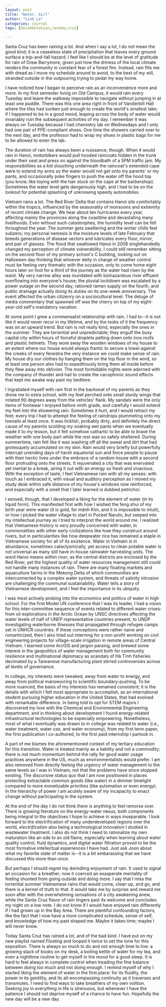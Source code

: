 ```yaml
---
layout: post
title: "Water, Girl"
author: "Linh Le"
categories: journal
tags: [documentation,random,cruz]

---
```

Santa Cruz has been raining a lot. And when I say a lot, I do not mean the good kind; it is a ceaseless state of precipitation that leaves every ground surface a trip-and-fall hazard. I feel like I should be at the level of gratitude for rain of Drew Barrymore, given just how the driness of the local climate renders the community in constant fear of a forest fire. Instead, rain fills me with dread as I move my schedule around to avoid, to the best of my will, stranded outside in the outpouring trying to pedal my way home.

I have noticed how I began to perceive rain as an inconvenience more and more. In my first semester living on Old Campus, it would rain every Tuesday and leave the walkway impossible to navigate without jumping in at least one puddle. There was this one area right in front of Vanderbilt Hall where the tiles had sunken just enough to create the world's smallest lake; if I happened to be in a good mood, leaping across the body of water would invariably ruin the subsequent activities of my day. I remember it was always on Tuesday because I had chemistry lab on Wednesdays and I only had one pair of PPE-compliant shoes. One time the showers carried over to the next day, and the professor had to wrap my shoes in plastic bags for me to be allowed to enter the lab.

The duration of rain has always been a nuissance, though. When it would rain in Hanoi, motorbikers would pull hooded raincoats hidden in the trunk under their seat and press on against the bloodbath of a 5PM traffic jam. My responsibilities as a kid slouching underneath the raincoat's extended cape were to extend my arms so the water would not get onto my parents' or my pants, and occasionally poke fingers to push the water off the hood top (you know, like toying with the hair stuck on the cape at the barbershop). Sometimes the water level gets dangerously high, and I had to be on the lookout for potential splashing of unknowing speedy automobiles.

Vietnam rains a lot. The Red River Delta that contains Hanoi sits comfortably within the tropics, influenced by the seasonality of monsoons and extremity of recent climate change. We hear about ten hurricanes every year, affecting mainly the provinces along the coastline and devastating many livelihoods. Even without such catastrophes, the humidity level can be felt throughout the year. The summer gets sweltering and the winter chills feel subzero; my personal nemesis is the moisture levels of late February that breeds generations of disease vectors and lubricates every floor, mirror, and pair of glasses. The flood that swallowed Hanoi in 2008 singlehandedly changed my perception of climate vulnerability. I could still remember sitting on the second floor of my primary school's C building, looking out on Halloween day thinking that whoever deity in charge of weather control must be feeling very thematic with the occasion, only to come home eight hours later on foot for a third of the journey as the water had risen by the waist. My very narrow alley was inundated with biohazardous river effluent overflowing into everyone's house; the pluvial lockdown was escalated by a power outage on the second day, rationed ramen supply on the fourth, and public drainage actually doing its duties on its one-week anniversary. The event affected the urban citizenry on a sociocultural level. The deluge of media commentary that spawned off was the cherry on top of my eight-year-old self's mandatory vacation.

At some point I grew a commensalist relationship with rain. I had to--it is not like it would never recur in my lifetime, and by the looks of it the frequency was on an upward trend. But rain is not really kind, especially the ones in the summer. They are torrential and unpredictable; they engulf the busy capital city within hours of forceful droplets pelting down onto inox roofs and plastic helmets. They wore away the wooden windows of my house to an extent where our house would always frantic to secure a towel against the creeks of every fenestra the very instance we could make sense of rain. My house dry our clothes by hanging them on the top floor in the wind, so at least one person also had to expeditiously bring them all inside before they flew away into oblivion. The most formidable nights were adorned with the company of thunder and hail to create the cacophonic sound effects that kept me awake way past my bedtime.

I ingratiated myself with rain first in the backseat of my parents as they drove me to extra school, with my feet perched onto small sturdy wings that rotated 90 degrees away from the vehicles' flank. My sandals were the only items of footwear I enjoyed before ninth grade, and carefully I would extend my feet into the showering rain. Sometimes it hurt, and I would retract my feet; every trip I had to attempt the feeling of raindrops plummeting onto my toenails at least once. It was ticklish, probably dirty, and definitely the direct cause of my parents scolding my soaking wet pants when we eventually made it to my lesson, but it felt somehow cathartic to be able to brave the weather with one body part while the rest was so safely sheltered. During summertime, rain felt like it was washing off all the sweat and dirt that had grotesquely accumulated on my skin. Rain would very briefly but powerfully interrupt unending days of harsh equatorial sun and force people to pause with their hectic lives under the embrace of a random house with a second floor protruding onto the streets. It rejuvenated a city that was enervated yet inertial to a break, airing it out with an energy so fresh and vivacious. With the exception of taste, I feel Vietnamese rain with all my senses: with touch as I embraced it, with visual and auditory perception as I moved my study desk within safe distance of my house's windows now reinforced, and especially with a smell that I later learned is dubbed petrichor. 

I sensed, though, that I developed a liking for the element of water (in its liquid form). This manifested first with how I wished the feng shui of my birth year were water (it is gold, for mệnh Kim, and it is impossible to intuit), or how I picked the water village to start in Pocket Naruto, but seeped into my intellectual journey as I tried to interpret the world around me. I realized that Vietnamese history is very proudly concerned with water, in commonalities with other early civilizations like how they construct around rivers, but in particularities like how deepwater rice has remained a staple in Vietnamese society for all of its existence. Water in Vietnam is in abundance, sometimes cataclysmically, yet access to clean potable water is not universal as many still have in-house rainwater harvesting units. The word Hanoi means <em>within river</em>, as the central districts are enclosed by the Red River, yet the highest quality of water resources management still could not handle many instances of rain. There are many floating markets and aquaculture farms in the Mekong Delta of which communities are interconnected by a complex water system, and threats of salinity intrusion are challenging the communal sustainability. Water tells a story of Vietnamese development, and I feel the importance in its ubiquity.

I was most actively probing into the economics and politics of water in high school. For the first Model UN conference that I was its leader, I had a vision for this inter-committee sequence of events related to different water crises: from oil explorations in the Arctic Ocean by UNSC directives affecting the water levels of half of UNEP representative countries present, to UNDP investigating waterborne illnesses that propagated through refugee camps set in UNHCR countries. If these conceptions were rather naive and romanticized, then I also tried out interning for a non-profit working on civil engineering projects for village-scale irrigation in remote areas of Central Vietnam. I learned some ArcGIS and jargon parsing, and brewed some interest in the geopolitics of water management both for community resilience and multinational diplomacy as scandals of Hà Tĩnh fisheries decimated by a Taiwanese manufacturing plant stirred controversies across all levels of governance.

In college, my interests were tweaked, away from water to energy, and away from political manoeuvring to scientific boundary-pushing. To be more nuanced, the basis of my interests has remained consistent; it is the details with which I felt most appropriate to accomplish, as an international student pursuing higher education in the United States, that had evolved with remarkable difference. In being told to opt for STEM majors I discovered my love with the Chemical and Environmental Engineering department, and in thinking about development I found energy-related infrastructural technologies to be especially empowering. Nonetheless, most of what I eventually was drawn to in college was related to water (i.e., water treatment, water use, and water economy), from my first term paper, the first publication I co-authored, to the first paid internship I partook in.

A part of me blames the aforementioned context of my tertiary education for this transition. Water is treated mainly as a liability and not a commodity; there is not much momentum behind the rally for good water usage practices anywhere in the US, much as environmentalists would prefer. I am also removed from directly feeling the urgency of water management to the same levels as I was in Vietnam, not that the problems have since stopped existing. The discursive status quo that I am now positioned in places protecting extractable common goods (like water) in a dimmer limelight compared to more monetizable priorities (like automation or even energy). In the hierarchy of power I am acutely aware of my incapacity to enact change without participating in the system.

At the end of the day I do not think there is anything to feel remorse over. There is growing literature on the energy-water nexus, both components being integral to the objectives I hope to achieve in ways inseparable. I look forward to the electrification of many underdeveloped regions over the world, <em>electrification</em> also being a technological innovation I studied in wastewater treatment. I also do not think I need to rationalize my own maturation like an ode to an old flame, especially when learning about water quality control, fluid dynamics, and digital water filtration proved to be the most formative intellectual experiences I have had. Just ask Joon about what my favorite state of matter is--it is a bit embarassing that we have discussed this more than once.

But perhaps I should regret my dwindling enjoyment of rain. It used to signal an occasion for a breather; now it coerced an exasperate mentality of feeling shunted from going outside and doing more. I say that I miss the torrential summer Vietnamese rains that would come, clean up, and go, and there is a kernel of truth to that. It would take me by surprise and reward me soon after with the overwhelming sensations of a city awakening anew, while the Santa Cruz flavor of rain lingers past its welcome and concludes my night on a low note. I do not know if I would have enjoyed rain differently if I had grown up in the Bay Area. There are plentiful confounding factors, like the fact that I now have a more complicated schedule, sense of self, and knowledge of how my past shaped me. Maybe it takes time; maybe I will never know.

Today Santa Cruz has rained a lot, and of the bad kind. I have put on my new playlist named <em>Floating</em> and looped it twice to set the tone for this exposition. There is always so much to do and not enough time to live: a growing stack of books on my desk, a boiling kettle of water for my tea, and even a nighttime routine to get myself in the mood for a good sleep. It is hard to feel always in complete control when treading the fine balance between doing too much and not doing enough. I remind myself of why I started liking the element of water in the first place: for its fluidity, the power in its gentility, and its all-encompassing continuity as it traverses and transmutes. I need to find ways to take breathers of my own volition. Seeking joy in everything in life is strenuous, but whenever I have the patience I should not deprive myself of a chance to have fun. Hopefully the new day will be a new day.